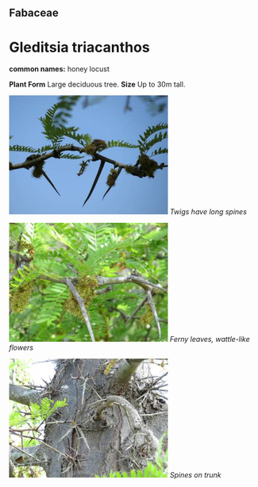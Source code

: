 ## Fabaceae
# Gleditsia triacanthos
**common names:** honey locust

**Plant Form** Large deciduous tree. **Size** Up to 30m tall.


![Twigs have long spines](5212_IMG_6543.jpg)
 *Twigs have long spines* 

![Ferny leaves, wattle-like flowers](5214_IMG_6540.jpg)
 *Ferny leaves, wattle-like flowers* 

![Spines on trunk](5229_IMG_6576.jpg)
 *Spines on trunk* 


